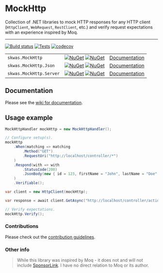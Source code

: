 # MockHttp

Collection of .NET libraries to mock HTTP responses for any HTTP client (`HttpClient`, `WebRequest`, `RestClient`, etc.)  and verify request expectations with an experience inspired by Moq.

---

[![Build status](https://ci.appveyor.com/api/projects/status/n3t7ny3j7cryt92t/branch/main?svg=true)](https://ci.appveyor.com/project/skwasjer/mockhttp)
[![Tests](https://img.shields.io/appveyor/tests/skwasjer/mockhttp/main.svg)](https://ci.appveyor.com/project/skwasjer/mockhttp/build/tests)
[![codecov](https://codecov.io/gh/skwasjer/MockHttp/branch/main/graph/badge.svg)](https://codecov.io/gh/skwasjer/MockHttp)

| | | |
|---|---|---|
| `skwas.MockHttp` | [![NuGet](https://img.shields.io/nuget/v/skwas.MockHttp.svg)](https://www.nuget.org/packages/skwas.MockHttp/) [![NuGet](https://img.shields.io/nuget/dt/skwas.MockHttp.svg)](https://www.nuget.org/packages/skwas.MockHttp/) | [Documentation](https://github.com/skwasjer/MockHttp/wiki) |
| `skwas.MockHttp.Json` | [![NuGet](https://img.shields.io/nuget/v/skwas.MockHttp.Json.svg)](https://www.nuget.org/packages/skwas.MockHttp.Json/) [![NuGet](https://img.shields.io/nuget/dt/skwas.MockHttp.Json.svg)](https://www.nuget.org/packages/skwas.MockHttp.Json/) | [Documentation](https://github.com/skwasjer/MockHttp/wiki) |
| `skwas.MockHttp.Server` | [![NuGet](https://img.shields.io/nuget/v/skwas.MockHttp.Server.svg)](https://www.nuget.org/packages/skwas.MockHttp.Server/) [![NuGet](https://img.shields.io/nuget/dt/skwas.MockHttp.Server.svg)](https://www.nuget.org/packages/skwas.MockHttp.Server/) | [Documentation](https://github.com/skwasjer/MockHttp/wiki/Stubbing-an-API) |

## Documentation

Please see the [wiki for documentation](https://github.com/skwasjer/MockHttp/wiki).

## Usage example ###

```csharp
MockHttpHandler mockHttp = new MockHttpHandler();

// Configure setup(s).
mockHttp
    .When(matching => matching
        .Method("GET")
        .RequestUri("http://localhost/controller/*")
    )
    .Respond(with => with
        .StatusCode(200)
        .JsonBody(new { id = 123, firstName = "John", lastName = "Doe" })
    )
    .Verifiable();

var client = new HttpClient(mockHttp);

var response = await client.GetAsync("http://localhost/controller/action?test=1");

// Verify expectations.
mockHttp.Verify();
```

### Contributions

Please check out the [contribution guidelines](./CONTRIBUTING.md).

### Other info

> While this library was inspired by Moq - it does not and will not include [SponsorLink](https://github.com/moq/moq/issues/1372). I have no direct relation to Moq or its author.
